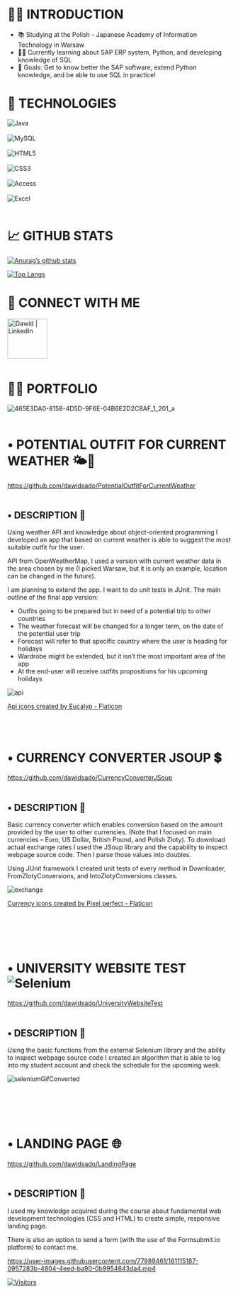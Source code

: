 # 🙋‍♂️ INTRODUCTION

- 📚 Studying at the Polish - Japanese Academy of Information Technology in Warsaw
- 💁‍♂️ Currently learning about SAP ERP system, Python, and developing knowledge of SQL
- 💫 Goals: Get to know better the SAP software, extend Python knowledge, and be able to use SQL in practice!



# 🚀 TECHNOLOGIES

![Java](https://img.shields.io/badge/java-%23ED8B00.svg?style=for-the-badge&logo=java&logoColor=white)
<br></br>
![MySQL](https://img.shields.io/badge/mysql-%2300f.svg?style=for-the-badge&logo=mysql&logoColor=white)
<br></br>
![HTML5](https://img.shields.io/badge/html5-%23E34F26.svg?style=for-the-badge&logo=html5&logoColor=white) 
<br></br>
![CSS3](https://img.shields.io/badge/css3-%231572B6.svg?style=for-the-badge&logo=css3&logoColor=white)
<br></br>
![Access](https://img.shields.io/badge/Microsoft_Access-A4373A?style=for-the-badge&logo=microsoft-access&logoColor=white)
<br></br>
![Excel](https://img.shields.io/badge/Microsoft_Excel-217346?style=for-the-badge&logo=microsoft-excel&logoColor=white)
<br></br>

#  📈 GITHUB STATS

[![Anurag’s github stats](https://github-readme-stats.vercel.app/api?username=dawidsado&theme=blue-green)](https://github.com/dawidsado)

[![Top Langs](https://github-readme-stats.vercel.app/api/top-langs/?username=dawidsado&&theme=blue-green)](https://github.com/dawidsado)

#  🤝 CONNECT WITH ME

<a href="https://www.linkedin.com/in/dawid-sadownik-429468236/"><img align="left" src="https://raw.githubusercontent.com/yushi1007/yushi1007/main/images/linkedin.svg" alt="Dawid | LinkedIn" width="90px"/></a>

<br></br>
<br></br>
<br></br>

# 👨‍💻 PORTFOLIO

![465E3DA0-8158-4D5D-9F6E-04B6E2D2C8AF_1_201_a](https://user-images.githubusercontent.com/77989461/180871634-edc13df4-ce69-4bb8-824a-8b57463abb69.jpeg)
<br></br>

# •	POTENTIAL OUTFIT FOR CURRENT WEATHER 🌤🧤
https://github.com/dawidsado/PotentialOutfitForCurrentWeather
<br></br>

## •	DESCRIPTION 📌

Using weather API and knowledge about object-oriented programming I developed an app that based on current weather is able to suggest the most suitable outfit for the user.

API from OpenWeatherMap, I used a version with current weather data in the area chosen by me (I picked Warsaw, but it is only an example, location can be changed in the future).

I am planning to extend the app. I want to do unit tests in JUnit.
The main outline of the final app version: 
-	Outfits going to be prepared but in need of a potential trip to other countries
-	The weather forecast will be changed for a longer term, on the date of the potential user trip
-	Forecast will refer to that specific country where the user is heading for holidays
-	Wardrobe might be extended, but it isn’t the most important area of the app
-	At the end-user will receive outfits propositions for his upcoming holidays

![api](https://user-images.githubusercontent.com/77989461/206016339-f6c00627-8d8c-4937-ac31-d79e2d799a17.png)

<a href="https://www.flaticon.com/free-icons/api" title="api icons">Api icons created by Eucalyp - Flaticon</a>
<br></br>
<br></br>

# •  CURRENCY CONVERTER JSOUP 💲
https://github.com/dawidsado/CurrencyConverterJSoup
<br></br>

## •	DESCRIPTION 📌

Basic currency converter which enables conversion based on the amount provided by the user to other currencies. (Note that I focused on main currencies – Euro, US Dollar, British Pound, and Polish Zloty). 
To download actual exchange rates I used the JSoup library and the capability to inspect webpage source code.
Then I parse those values into doubles.

Using JUnit framework I created unit tests of every method in Downloader, FromZlotyConversions, and IntoZlotyConversions classes.

![exchange](https://user-images.githubusercontent.com/77989461/210273663-02bca505-c5a0-45b1-a3a1-0bea87f98c87.png)

<a href="https://www.flaticon.com/free-icons/currency" title="currency icons">Currency icons created by Pixel perfect - Flaticon</a>

<br></br>
<br></br>

# •	UNIVERSITY WEBSITE TEST ![Selenium](https://img.shields.io/badge/-selenium-%43B02A?style=for-the-badge&logo=selenium&logoColor=white)
https://github.com/dawidsado/UniversityWebsiteTest
<br></br>

## •	DESCRIPTION 📌

Using the basic functions from the external Selenium library and the ability to inspect webpage source code I created an algorithm that is able to log into my student account and check the schedule for the upcoming week.

![seleniumGifConverted](https://user-images.githubusercontent.com/77989461/181012007-c1d5ecdf-d047-4628-9f98-81511b4b439a.gif)

<br></br>
<br></br>

# •	LANDING PAGE 🌐
https://github.com/dawidsado/LandingPage
<br></br>

## •	DESCRIPTION 📌

I used my knowledge acquired during the course about fundamental web development technologies (CSS and HTML) to create simple, responsive landing page.

There is also an option to send a form (with the use of the Formsubmit.io platform) to contact me.

https://user-images.githubusercontent.com/77989461/181115187-0957283b-4804-4eed-ba90-0b9954643da4.mp4

[![Visitors](https://visitor-badge.glitch.me/badge?page_id=dawidsadownik.dawidsadownik)](http://dawidsadownik.pl/)
